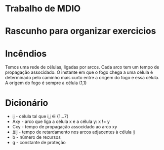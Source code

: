 # Trabalho de MDIO 
# Rascunho para organizar exercicios

# Incêndios

Temos uma rede de células, ligadas por arcos.
Cada arco tem um tempo de propagação associdado.
O instante em que o fogo chega a uma célula é determinado pelo caminho mais curto entre a origem do fogo e essa célula.
A origem do fogo é sempre a célula (1,1)

# Dicionário

* ij - célula tal que i,j  ∈ {1...7}
* Axy - arco que liga a célula x e a célula y:   x != y
* Cxy - tempo de propagação associdado ao arco xy
* Δij - tempo de retardamento nos arcos adjacentes à célula ij
* b  - número de recursos
* g  - constante de proteção 



